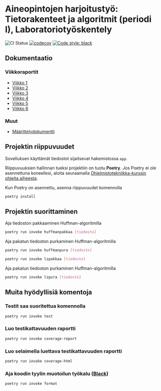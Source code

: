 # Aineopintojen harjoitustyö: Tietorakenteet ja algoritmit (periodi I), Laboratoriotyöskentely

![CI Status](https://github.com/tuukkalai/tiralabra/workflows/CI/badge.svg)
[![codecov](https://img.shields.io/codecov/c/gh/tuukkalai/tiralabra)](https://codecov.io/gh/tuukkalai/tiralabra)
[![Code style: black](https://img.shields.io/badge/code%20style-black-000000.svg)](https://github.com/psf/black)

## Dokumentaatio

### Viikkoraportit

- [Viikko 1](https://github.com/tuukkalai/tiralabra/blob/main/dokumentaatio/viikkoraportit/viikko1.md)
- [Viikko 2](https://github.com/tuukkalai/tiralabra/blob/main/dokumentaatio/viikkoraportit/viikko2.md)
- [Viikko 3](https://github.com/tuukkalai/tiralabra/blob/main/dokumentaatio/viikkoraportit/viikko3.md)
- [Viikko 4](https://github.com/tuukkalai/tiralabra/blob/main/dokumentaatio/viikkoraportit/viikko4.md)
- [Viikko 5](https://github.com/tuukkalai/tiralabra/blob/main/dokumentaatio/viikkoraportit/viikko5.md)
- [Viikko 6](https://github.com/tuukkalai/tiralabra/blob/main/dokumentaatio/viikkoraportit/viikko6.md)

### Muut

- [Määrittelydokumentti](https://github.com/tuukkalai/tiralabra/blob/main/dokumentaatio/maarittelydokumentti.md)

## Projektin riippuvuudet

Sovelluksen käyttämät tiedostot sijaitsevat hakemistossa `app`.

Riippuvuuksien hallinnan tueksi projektiin on tuotu **Poetry**. Jos Poetry ei ole asennettuna koneellesi, aloita seuraamalla [Ohjelmistotekniikka-kurssin ohjeita aiheesta](https://ohjelmistotekniikka-hy.github.io/python/viikko2#poetry-ja-riippuvuuksien-hallinta).

Kun Poetry on asennettu, asenna riippuvuudet komennolla

```sh
poetry install
```

## Projektin suorittaminen

Aja tiedoston pakkaaminen Huffman-algoritmilla

```sh
poetry run invoke huffmanpakkaa [tiedosto]
```

Aja pakatun tiedoston purkaminen Huffman-algoritmilla

```sh
poetry run invoke huffmanpura [tiedosto]
```

```sh
poetry run invoke lzpakkaa [tiedosto]
```

Aja pakatun tiedoston purkaminen Huffman-algoritmilla

```sh
poetry run invoke lzpura [tiedosto]
```

## Muita hyödyllisiä komentoja

### Testit saa suoritettua komennolla

```sh
poetry run invoke test
```

### Luo testikattavuuden raportti

```sh
poetry run invoke coverage-report
```

### Luo selaimella luettava testikattavuuden raportti

```sh
poetry run invoke coverage-html
```

### Aja koodin tyylin muotoilun työkalu ([Black](https://black.readthedocs.io/en/stable/index.html))

```sh
poetry run invoke format
```
